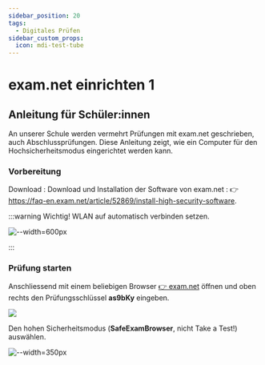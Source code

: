 ```yaml
---
sidebar_position: 20
tags:
  - Digitales Prüfen
sidebar_custom_props:
  icon: mdi-test-tube
---
```


# exam.net einrichten 1

## Anleitung für Schüler:innen

An unserer Schule werden vermehrt Prüfungen mit exam.net geschrieben, auch Abschlussprüfungen. Diese Anleitung zeigt, wie ein Computer für den Hochsicherheitsmodus eingerichtet werden kann.

### Vorbereitung

Download
: Download und Installation der Software von exam.net
: 👉 https://faq-en.exam.net/article/52869/install-high-security-software. 

:::warning Wichtig!
WLAN auf automatisch verbinden setzen.

![--width=600px](images/examnet-wlan-setzen.png)

:::

### Prüfung starten

Anschliessend mit einem beliebigen Browser [👉 exam.net](https://exam.net) öffnen und oben rechts den Prüfungsschlüssel __as9bKy__ eingeben. 

<BrowserWindow url="https://exam.net">

![](images/examnet-schluessel.png)
</BrowserWindow>


Den hohen Sicherheitsmodus (**SafeExamBrowser**, nicht Take a Test!) auswählen.

<BrowserWindow url="https://exam.net">

![--width=350px](images/examnet-highsecuritymode.png)
</BrowserWindow>

